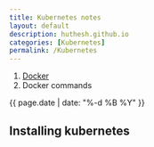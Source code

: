 ```yaml
---
title: Kubernetes notes
layout: default
description: huthesh.github.io
categories: [Kubernetes]
permalink: /Kubernetes
---
```

<div class="container margintop">
<ol class="breadcrumb">
  <li><a href="/Docker">Docker</a></li>
  <li class="active">Docker commands</li>
</ol>

<div>
        {{ page.date | date: "%-d %B %Y" }}
</div>
<div>
<h2>
Installing kubernetes
</h2>
</div>
